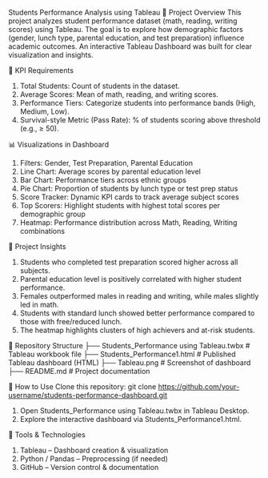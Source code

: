 Students Performance Analysis using Tableau
📌 Project Overview
This project analyzes student performance dataset (math, reading, writing scores) using Tableau.
The goal is to explore how demographic factors (gender, lunch type, parental education, and test preparation) influence academic outcomes.
An interactive Tableau Dashboard was built for clear visualization and insights.

🎯 KPI Requirements

1. Total Students: Count of students in the dataset.
2. Average Scores: Mean of math, reading, and writing scores.
3. Performance Tiers: Categorize students into performance bands (High, Medium, Low).
4. Survival-style Metric (Pass Rate): % of students scoring above threshold (e.g., ≥ 50).

📊 Visualizations in Dashboard

1. Filters: Gender, Test Preparation, Parental Education
2. Line Chart: Average scores by parental education level
3. Bar Chart: Performance tiers across ethnic groups
4. Pie Chart: Proportion of students by lunch type or test prep status
5. Score Tracker: Dynamic KPI cards to track average subject scores
6. Top Scorers: Highlight students with highest total scores per demographic group
7. Heatmap: Performance distribution across Math, Reading, Writing combinations

🔎 Project Insights

1. Students who completed test preparation scored higher across all subjects.
2. Parental education level is positively correlated with higher student performance.
3. Females outperformed males in reading and writing, while males slightly led in math.
4. Students with standard lunch showed better performance compared to those with free/reduced lunch.
5. The heatmap highlights clusters of high achievers and at-risk students.

📂 Repository Structure
├── Students_Performance using Tableau.twbx   # Tableau workbook file
├── Students_Performance1.html                # Published Tableau dashboard (HTML)
├── Tableau.png                               # Screenshot of dashboard
├── README.md                                 # Project documentation

🚀 How to Use
Clone this repository: git clone https://github.com/your-username/students-performance-dashboard.git

1. Open Students_Performance using Tableau.twbx in Tableau Desktop.
2. Explore the interactive dashboard via Students_Performance1.html.

📌 Tools & Technologies
1. Tableau – Dashboard creation & visualization
2. Python / Pandas – Preprocessing (if needed)
3. GitHub – Version control & documentation
